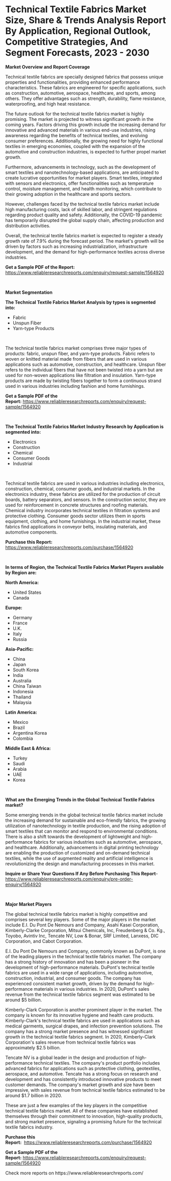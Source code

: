 <p><h1>Technical Textile Fabrics Market Size, Share & Trends Analysis Report By Application, Regional Outlook, Competitive Strategies, And Segment Forecasts, 2023 - 2030</h1></p><p><strong>Market Overview and Report Coverage</strong></p>
<p><p>Technical textile fabrics are specially designed fabrics that possess unique properties and functionalities, providing enhanced performance characteristics. These fabrics are engineered for specific applications, such as construction, automotive, aerospace, healthcare, and sports, among others. They offer advantages such as strength, durability, flame resistance, waterproofing, and high heat resistance.</p><p>The future outlook for the technical textile fabrics market is highly promising. The market is projected to witness significant growth in the coming years. Factors driving this growth include the increasing demand for innovative and advanced materials in various end-use industries, rising awareness regarding the benefits of technical textiles, and evolving consumer preferences. Additionally, the growing need for highly functional textiles in emerging economies, coupled with the expansion of the automotive and construction industries, is expected to further propel market growth.</p><p>Furthermore, advancements in technology, such as the development of smart textiles and nanotechnology-based applications, are anticipated to create lucrative opportunities for market players. Smart textiles, integrated with sensors and electronics, offer functionalities such as temperature control, moisture management, and health monitoring, which contribute to their growing adoption in the healthcare and sports sectors.</p><p>However, challenges faced by the technical textile fabrics market include high manufacturing costs, lack of skilled labor, and stringent regulations regarding product quality and safety. Additionally, the COVID-19 pandemic has temporarily disrupted the global supply chain, affecting production and distribution activities.</p><p>Overall, the technical textile fabrics market is expected to register a steady growth rate of 7.9% during the forecast period. The market's growth will be driven by factors such as increasing industrialization, infrastructure development, and the demand for high-performance textiles across diverse industries.</p></p>
<p><strong>Get a Sample PDF of the Report:</strong> <a href="https://www.reliableresearchreports.com/enquiry/request-sample/1564920">https://www.reliableresearchreports.com/enquiry/request-sample/1564920</a></p>
<p>&nbsp;</p>
<p><strong>Market Segmentation</strong></p>
<p><strong>The Technical Textile Fabrics Market Analysis by types is segmented into:</strong></p>
<p><ul><li>Fabric</li><li>Unspun Fiber</li><li>Yarn-type Products</li></ul></p>
<p>&nbsp;</p>
<p><p>The technical textile fabrics market comprises three major types of products: fabric, unspun fiber, and yarn-type products. Fabric refers to woven or knitted material made from fibers that are used in various applications such as automotive, construction, and healthcare. Unspun fiber refers to the individual fibers that have not been twisted into a yarn but are used for non-woven applications like filtration and insulation. Yarn-type products are made by twisting fibers together to form a continuous strand used in various industries including fashion and home furnishings.</p></p>
<p><strong>Get a Sample PDF of the Report:</strong>&nbsp;<a href="https://www.reliableresearchreports.com/enquiry/request-sample/1564920">https://www.reliableresearchreports.com/enquiry/request-sample/1564920</a></p>
<p>&nbsp;</p>
<p><strong>The Technical Textile Fabrics Market Industry Research by Application is segmented into:</strong></p>
<p><ul><li>Electronics</li><li>Construction</li><li>Chemical</li><li>Consumer Goods</li><li>Industrial</li></ul></p>
<p>&nbsp;</p>
<p><p>Technical textile fabrics are used in various industries including electronics, construction, chemical, consumer goods, and industrial markets. In the electronics industry, these fabrics are utilized for the production of circuit boards, battery separators, and sensors. In the construction sector, they are used for reinforcement in concrete structures and roofing materials. Chemical industry incorporates technical textiles in filtration systems and protective clothing. Consumer goods sector utilizes them in sports equipment, clothing, and home furnishings. In the industrial market, these fabrics find applications in conveyor belts, insulating materials, and automotive components.</p></p>
<p><strong>Purchase this Report:</strong>&nbsp; <a href="https://www.reliableresearchreports.com/purchase/1564920">https://www.reliableresearchreports.com/purchase/1564920</a></p>
<p>&nbsp;</p>
<p><strong>In terms of Region, the Technical Textile Fabrics Market Players available by Region are:</strong></p>
<p>
    <p> <strong> North America: </strong>
        <ul>
            <li>United States</li>
            <li>Canada</li>
        </ul>
        </p> 
    <p> <strong> Europe: </strong>
        <ul>
            <li>Germany</li>
            <li>France</li>
            <li>U.K.</li>
            <li>Italy</li>
            <li>Russia</li>
        </ul>
        </p> 
    <p> <strong> Asia-Pacific: </strong>
        <ul>
            <li>China</li>
            <li>Japan</li>
            <li>South Korea</li>
            <li>India</li>
            <li>Australia</li>
            <li>China Taiwan</li>
            <li>Indonesia</li>
            <li>Thailand</li>
            <li>Malaysia</li>
        </ul>
        </p> 
    <p> <strong> Latin America: </strong>
        <ul>
            <li>Mexico</li>
            <li>Brazil</li>
            <li>Argentina Korea</li>
            <li>Colombia</li>
        </ul>
        </p> 
    <p> <strong> Middle East & Africa: </strong>
        <ul>
            <li>Turkey</li>
            <li>Saudi</li>
            <li>Arabia</li>
            <li>UAE</li>
            <li>Korea</li>
        </ul>
    </p>
    </p>
<p>&nbsp;</p>
<p><strong>What are the Emerging Trends in the Global Technical Textile Fabrics market?</strong></p>
<p><p>Some emerging trends in the global technical textile fabrics market include the increasing demand for sustainable and eco-friendly fabrics, the growing utilization of nanotechnology in textile production, and the rising adoption of smart textiles that can monitor and respond to environmental conditions. There is also a shift towards the development of lightweight and high-performance fabrics for various industries such as automotive, aerospace, and healthcare. Additionally, advancements in digital printing technology are enabling the production of customized and on-demand technical textiles, while the use of augmented reality and artificial intelligence is revolutionizing the design and manufacturing processes in this market.</p></p>
<p><strong>Inquire or Share Your Questions If Any Before Purchasing This Report</strong>- <a href="https://www.reliableresearchreports.com/enquiry/pre-order-enquiry/1564920">https://www.reliableresearchreports.com/enquiry/pre-order-enquiry/1564920</a></p>
<p>&nbsp;</p>
<p><strong>Major Market Players</strong></p>
<p><p>The global technical textile fabrics market is highly competitive and comprises several key players. Some of the major players in the market include E.I. Du Pont De Nemours and Company, Asahi Kasei Corporation, Kimberly-Clarke Corporation, Mitsui Chemicals, Inc, Freudenberg & Co. Kg., Toyobo, Avintiv Inc, Tencate NV, Low & Bonar, SRF Limited, Lanxess, DIC Corporation, and Cabot Corporation.</p><p>E.I. Du Pont De Nemours and Company, commonly known as DuPont, is one of the leading players in the technical textile fabrics market. The company has a strong history of innovation and has been a pioneer in the development of high-performance materials. DuPont's technical textile fabrics are used in a wide range of applications, including automotive, construction, industrial, and consumer goods. The company has experienced consistent market growth, driven by the demand for high-performance materials in various industries. In 2020, DuPont's sales revenue from the technical textile fabrics segment was estimated to be around $5 billion.</p><p>Kimberly-Clark Corporation is another prominent player in the market. The company is known for its innovative hygiene and health care products. Kimberly-Clark's technical textile fabrics are used in applications such as medical garments, surgical drapes, and infection prevention solutions. The company has a strong market presence and has witnessed significant growth in the technical textile fabrics segment. In 2020, Kimberly-Clark Corporation's sales revenue from technical textile fabrics was approximately $2.5 billion.</p><p>Tencate NV is a global leader in the design and production of high-performance technical textiles. The company's product portfolio includes advanced fabrics for applications such as protective clothing, geotextiles, aerospace, and automotive. Tencate has a strong focus on research and development and has consistently introduced innovative products to meet customer demands. The company's market growth and size have been impressive, with sales revenue from technical textile fabrics estimated to be around $1.7 billion in 2020.</p><p>These are just a few examples of the key players in the competitive technical textile fabrics market. All of these companies have established themselves through their commitment to innovation, high-quality products, and strong market presence, signaling a promising future for the technical textile fabrics industry.</p></p>
<p><strong>Purchase this Report:</strong>&nbsp;&nbsp;<a href="https://www.reliableresearchreports.com/purchase/1564920">https://www.reliableresearchreports.com/purchase/1564920</a></p>
<p></p>
<p><strong>Get a Sample PDF of the Report:</strong>&nbsp;<a href="https://www.reliableresearchreports.com/enquiry/request-sample/1564920">https://www.reliableresearchreports.com/enquiry/request-sample/1564920</a></p>
<p>Check more reports on https://www.reliableresearchreports.com/</p>